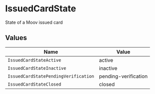 # IssuedCardState

State of a Moov issued card


## Values

| Name                                 | Value                                |
| ------------------------------------ | ------------------------------------ |
| `IssuedCardStateActive`              | active                               |
| `IssuedCardStateInactive`            | inactive                             |
| `IssuedCardStatePendingVerification` | pending-verification                 |
| `IssuedCardStateClosed`              | closed                               |